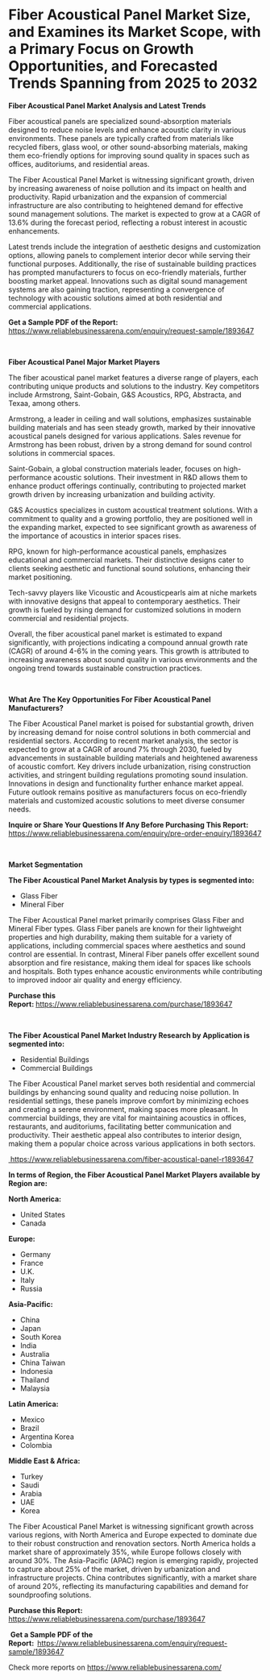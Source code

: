 <p><h1>Fiber Acoustical Panel Market Size, and Examines its Market Scope, with a Primary Focus on Growth Opportunities, and Forecasted Trends Spanning from 2025 to 2032</h1></p><p><strong>Fiber Acoustical Panel Market Analysis and Latest Trends</strong></p>
<p><p>Fiber acoustical panels are specialized sound-absorption materials designed to reduce noise levels and enhance acoustic clarity in various environments. These panels are typically crafted from materials like recycled fibers, glass wool, or other sound-absorbing materials, making them eco-friendly options for improving sound quality in spaces such as offices, auditoriums, and residential areas.</p><p>The Fiber Acoustical Panel Market is witnessing significant growth, driven by increasing awareness of noise pollution and its impact on health and productivity. Rapid urbanization and the expansion of commercial infrastructure are also contributing to heightened demand for effective sound management solutions. The market is expected to grow at a CAGR of 13.6% during the forecast period, reflecting a robust interest in acoustic enhancements.</p><p>Latest trends include the integration of aesthetic designs and customization options, allowing panels to complement interior decor while serving their functional purposes. Additionally, the rise of sustainable building practices has prompted manufacturers to focus on eco-friendly materials, further boosting market appeal. Innovations such as digital sound management systems are also gaining traction, representing a convergence of technology with acoustic solutions aimed at both residential and commercial applications.</p></p>
<p><strong>Get a Sample PDF of the Report:&nbsp;</strong> <a href="https://www.reliablebusinessarena.com/enquiry/request-sample/1893647?utm_campaign=2110&utm_medium=2&utm_source=Github&utm_content=ia&utm_term=03042025&utm_id=fiber-acoustical-panel">https://www.reliablebusinessarena.com/enquiry/request-sample/1893647</a></p>
<p>&nbsp;</p>
<p><strong>Fiber Acoustical Panel Major Market Players</strong></p>
<p><p>The fiber acoustical panel market features a diverse range of players, each contributing unique products and solutions to the industry. Key competitors include Armstrong, Saint-Gobain, G&S Acoustics, RPG, Abstracta, and Texaa, among others.</p><p>Armstrong, a leader in ceiling and wall solutions, emphasizes sustainable building materials and has seen steady growth, marked by their innovative acoustical panels designed for various applications. Sales revenue for Armstrong has been robust, driven by a strong demand for sound control solutions in commercial spaces.</p><p>Saint-Gobain, a global construction materials leader, focuses on high-performance acoustic solutions. Their investment in R&D allows them to enhance product offerings continually, contributing to projected market growth driven by increasing urbanization and building activity.</p><p>G&S Acoustics specializes in custom acoustical treatment solutions. With a commitment to quality and a growing portfolio, they are positioned well in the expanding market, expected to see significant growth as awareness of the importance of acoustics in interior spaces rises.</p><p>RPG, known for high-performance acoustical panels, emphasizes educational and commercial markets. Their distinctive designs cater to clients seeking aesthetic and functional sound solutions, enhancing their market positioning.</p><p>Tech-savvy players like Vicoustic and Acousticpearls aim at niche markets with innovative designs that appeal to contemporary aesthetics. Their growth is fueled by rising demand for customized solutions in modern commercial and residential projects.</p><p>Overall, the fiber acoustical panel market is estimated to expand significantly, with projections indicating a compound annual growth rate (CAGR) of around 4-6% in the coming years. This growth is attributed to increasing awareness about sound quality in various environments and the ongoing trend towards sustainable construction practices.</p></p>
<p>&nbsp;</p>
<p><strong>What Are The Key Opportunities For Fiber Acoustical Panel Manufacturers?</strong></p>
<p><p>The Fiber Acoustical Panel market is poised for substantial growth, driven by increasing demand for noise control solutions in both commercial and residential sectors. According to recent market analysis, the sector is expected to grow at a CAGR of around 7% through 2030, fueled by advancements in sustainable building materials and heightened awareness of acoustic comfort. Key drivers include urbanization, rising construction activities, and stringent building regulations promoting sound insulation. Innovations in design and functionality further enhance market appeal. Future outlook remains positive as manufacturers focus on eco-friendly materials and customized acoustic solutions to meet diverse consumer needs.</p></p>
<p><strong>Inquire or Share Your Questions If Any Before Purchasing This Report:</strong> <a href="https://www.reliablebusinessarena.com/enquiry/pre-order-enquiry/1893647?utm_campaign=2110&utm_medium=2&utm_source=Github&utm_content=ia&utm_term=03042025&utm_id=fiber-acoustical-panel">https://www.reliablebusinessarena.com/enquiry/pre-order-enquiry/1893647</a></p>
<p>&nbsp;</p>
<p><strong>Market Segmentation</strong></p>
<p><strong>The Fiber Acoustical Panel Market Analysis by types is segmented into:</strong></p>
<p><ul><li>Glass Fiber</li><li>Mineral Fiber</li></ul></p>
<p><p>The Fiber Acoustical Panel market primarily comprises Glass Fiber and Mineral Fiber types. Glass Fiber panels are known for their lightweight properties and high durability, making them suitable for a variety of applications, including commercial spaces where aesthetics and sound control are essential. In contrast, Mineral Fiber panels offer excellent sound absorption and fire resistance, making them ideal for spaces like schools and hospitals. Both types enhance acoustic environments while contributing to improved indoor air quality and energy efficiency.</p></p>
<p><strong>Purchase this Report:&nbsp;</strong><a href="https://www.reliablebusinessarena.com/purchase/1893647?utm_campaign=2110&utm_medium=2&utm_source=Github&utm_content=ia&utm_term=03042025&utm_id=fiber-acoustical-panel">https://www.reliablebusinessarena.com/purchase/1893647</a></p>
<p>&nbsp;</p>
<p><strong>The Fiber Acoustical Panel Market Industry Research by Application is segmented into:</strong></p>
<p><ul><li>Residential Buildings</li><li>Commercial Buildings</li></ul></p>
<p><p>The Fiber Acoustical Panel market serves both residential and commercial buildings by enhancing sound quality and reducing noise pollution. In residential settings, these panels improve comfort by minimizing echoes and creating a serene environment, making spaces more pleasant. In commercial buildings, they are vital for maintaining acoustics in offices, restaurants, and auditoriums, facilitating better communication and productivity. Their aesthetic appeal also contributes to interior design, making them a popular choice across various applications in both sectors.</p></p>
<p><a href="https://www.reliablebusinessarena.com/fiber-acoustical-panel-r1893647?utm_campaign=2110&utm_medium=2&utm_source=Github&utm_content=ia&utm_term=03042025&utm_id=fiber-acoustical-panel">&nbsp;https://www.reliablebusinessarena.com/fiber-acoustical-panel-r1893647</a></p>
<p><strong>In terms of Region, the Fiber Acoustical Panel Market Players available by Region are:</strong></p>
<p>
    <p> <strong> North America: </strong>
        <ul>
            <li>United States</li>
            <li>Canada</li>
        </ul>
        </p> 
    <p> <strong> Europe: </strong>
        <ul>
            <li>Germany</li>
            <li>France</li>
            <li>U.K.</li>
            <li>Italy</li>
            <li>Russia</li>
        </ul>
        </p> 
    <p> <strong> Asia-Pacific: </strong>
        <ul>
            <li>China</li>
            <li>Japan</li>
            <li>South Korea</li>
            <li>India</li>
            <li>Australia</li>
            <li>China Taiwan</li>
            <li>Indonesia</li>
            <li>Thailand</li>
            <li>Malaysia</li>
        </ul>
        </p> 
    <p> <strong> Latin America: </strong>
        <ul>
            <li>Mexico</li>
            <li>Brazil</li>
            <li>Argentina Korea</li>
            <li>Colombia</li>
        </ul>
        </p> 
    <p> <strong> Middle East & Africa: </strong>
        <ul>
            <li>Turkey</li>
            <li>Saudi</li>
            <li>Arabia</li>
            <li>UAE</li>
            <li>Korea</li>
        </ul>
    </p>
    </p>
<p><p>The Fiber Acoustical Panel Market is witnessing significant growth across various regions, with North America and Europe expected to dominate due to their robust construction and renovation sectors. North America holds a market share of approximately 35%, while Europe follows closely with around 30%. The Asia-Pacific (APAC) region is emerging rapidly, projected to capture about 25% of the market, driven by urbanization and infrastructure projects. China contributes significantly, with a market share of around 20%, reflecting its manufacturing capabilities and demand for soundproofing solutions.</p></p>
<p><strong>Purchase this Report: </strong><a href="https://www.reliablebusinessarena.com/purchase/1893647?utm_campaign=2110&utm_medium=2&utm_source=Github&utm_content=ia&utm_term=03042025&utm_id=fiber-acoustical-panel">https://www.reliablebusinessarena.com/purchase/1893647</a></p>
<p>&nbsp;<strong>Get a Sample PDF of the Report:&nbsp;&nbsp;</strong><a href="https://www.reliablebusinessarena.com/enquiry/request-sample/1893647?utm_campaign=2110&utm_medium=2&utm_source=Github&utm_content=ia&utm_term=03042025&utm_id=fiber-acoustical-panel">https://www.reliablebusinessarena.com/enquiry/request-sample/1893647</a></p>
<p><strong></strong></p>
<p>Check more reports on <a href="https://www.reliablebusinessarena.com/?utm_campaign=2110&utm_medium=2&utm_source=Github&utm_content=ia&utm_term=03042025&utm_id=fiber-acoustical-panel">https://www.reliablebusinessarena.com/</a></p>